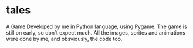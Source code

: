 # tales
A Game Developed by me in Python language, using Pygame. The game is still on early, so don´t expect much. All the images, sprites and animations were done by me, and obsviously, the code too.

